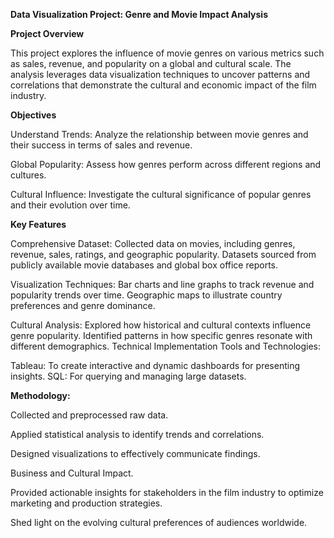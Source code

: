 **Data Visualization Project: Genre and Movie Impact Analysis**

**Project Overview**

This project explores the influence of movie genres on various metrics such as sales, revenue, and popularity on a global and cultural scale. The analysis leverages data visualization techniques to uncover patterns and correlations that demonstrate the cultural and economic impact of the film industry.

**Objectives**

Understand Trends: Analyze the relationship between movie genres and their success in terms of sales and revenue.

Global Popularity: Assess how genres perform across different regions and cultures.

Cultural Influence: Investigate the cultural significance of popular genres and their evolution over time.


**Key Features**

Comprehensive Dataset:
Collected data on movies, including genres, revenue, sales, ratings, and geographic popularity.
Datasets sourced from publicly available movie databases and global box office reports.

Visualization Techniques:
Bar charts and line graphs to track revenue and popularity trends over time.
Geographic maps to illustrate country preferences and genre dominance.

Cultural Analysis:
Explored how historical and cultural contexts influence genre popularity.
Identified patterns in how specific genres resonate with different demographics.
Technical Implementation
Tools and Technologies:

Tableau: To create interactive and dynamic dashboards for presenting insights.
SQL: For querying and managing large datasets.

**Methodology:**

Collected and preprocessed raw data.

Applied statistical analysis to identify trends and correlations.

Designed visualizations to effectively communicate findings.

Business and Cultural Impact.

Provided actionable insights for stakeholders in the film industry to optimize marketing and production strategies.

Shed light on the evolving cultural preferences of audiences worldwide.
